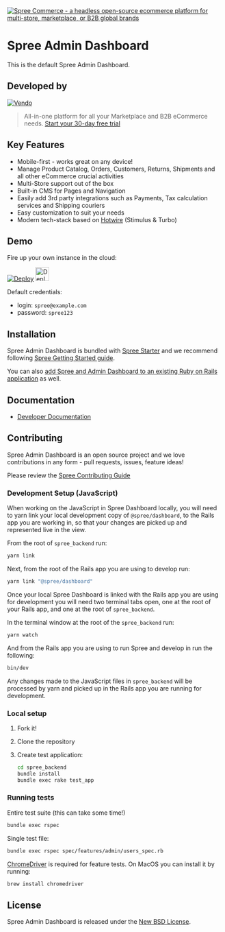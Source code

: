 <a href="https://spreecommerce.org">
   <img src="https://raw.githubusercontent.com/spree/spree-dev-docs/master/.gitbook/assets/admin_panel_978-2x.jpg" alt="Spree Commerce - a headless open-source ecommerce platform for multi-store, marketplace, or B2B global brands" />
</a>

# Spree Admin Dashboard

This is the default Spree Admin Dashboard. 

## Developed by

[![Vendo](https://assets-global.website-files.com/6230c485f2c32ea1b0daa438/623372f40a8c54ca9aea34e8_vendo%202.svg)](https://getvendo.com?utm_source=spree_backend_github)

> All-in-one platform for all your Marketplace and B2B eCommerce needs. [Start your 30-day free trial](https://e98esoirr8c.typeform.com/contactvendo?typeform-source=spree_backend_github)

## Key Features

* Mobile-first - works great on any device!
* Manage Product Catalog, Orders, Customers, Returns, Shipments and all other eCommerce crucial activities
* Multi-Store support out of the box
* Built-in CMS for Pages and Navigation
* Easily add 3rd party integrations such as Payments, Tax calculation services and Shipping couriers
* Easy customization to suit your needs
* Modern tech-stack based on [Hotwire](https://hotwired.dev/) (Stimulus & Turbo)

## Demo

Fire up your own instance in the cloud:

[![Deploy](https://www.herokucdn.com/deploy/button.svg)](https://heroku.com/deploy?template=https://github.com/spree/spree_starter) <a href="https://render.com/deploy?repo=https://github.com/spree/spree_starter/tree/main">
  <img src="https://render.com/images/deploy-to-render-button.svg" alt="Deploy to Render" height=32>
</a>

Default credentials:

* login: `spree@example.com`
* password: `spree123`

## Installation

Spree Admin Dashboard is bundled with [Spree Starter](https://github.com/spree/spree_starter) and we recommend following [Spree Getting Started guide](https://dev-docs.spreecommerce.org/getting-started/installation).

You can also [add Spree and Admin Dashboard to an existing Ruby on Rails application](https://dev-docs.spreecommerce.org/advanced/existing_app_tutorial) as well.

## Documentation

* [Developer Documentation](https://dev-docs.spreecommerce.org/)

## Contributing

Spree Admin Dashboard is an open source project and we love contributions in any form - pull requests, issues, feature ideas!

Please review the [Spree Contributing Guide](https://dev-docs.spreecommerce.org/contributing/index)

### Development Setup (JavaScript)

When working on the JavaScript in Spree Dashboard locally, you will need to yarn link your local development copy of `@spree/dashboard`, to the Rails app you are working in, so that your changes are picked up and represented live in the view.


From the root of `spree_backend` run:

```bash
yarn link
```

Next, from the root of the Rails app you are using to develop run:

```bash
yarn link "@spree/dashboard"
```

Once your local Spree Dashboard is linked with the Rails app you are using for development you will need two terminal tabs open, 
one at the root of your Rails app, and one at the root of `spree_backend`.

In the terminal window at the root of the `spree_backend` run:

```bash
yarn watch
```

And from the Rails app you are using to run Spree and develop in run the following:

```bash
bin/dev
```
Any changes made to the JavaScript files in `spree_backend` will be processed by yarn and picked up in the Rails app you are running for development.

### Local setup

1. Fork it!
2. Clone the repository
3. Create test application:

    ```bash
    cd spree_backend
    bundle install
    bundle exec rake test_app
    ```

### Running tests

Entire test suite (this can take some time!)

```bash
bundle exec rspec
```

Single test file:

```bash
bundle exec rspec spec/features/admin/users_spec.rb
```

[ChromeDriver](https://chromedriver.chromium.org/) is required for feature tests. On MacOS you can install it by running:

```bash
brew install chromedriver
```


## License

Spree Admin Dashboard is released under the [New BSD License](https://github.com/spree/spree_backend/blob/main/license.md).

[spark]:https://sparksolutions.co?utm_source=github
